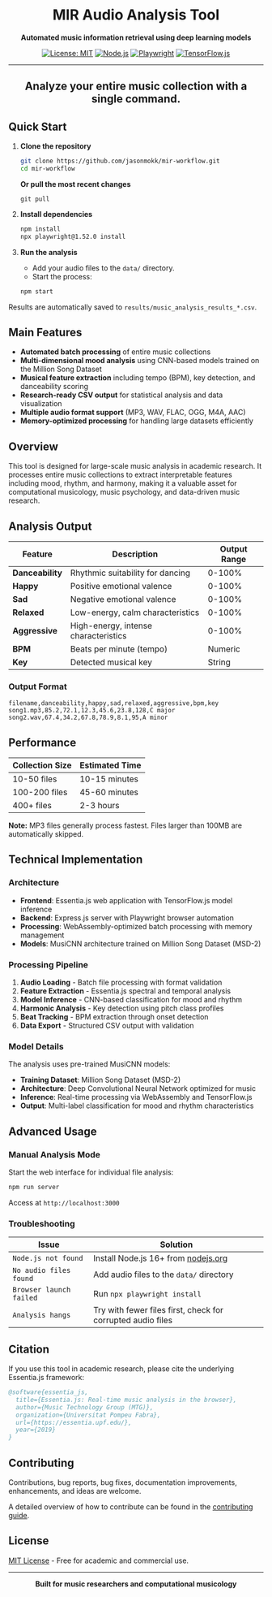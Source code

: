 <div align="center">

# MIR Audio Analysis Tool

**Automated music information retrieval using deep learning models**

[![License: MIT](https://img.shields.io/badge/License-MIT-yellow.svg)](https://opensource.org/licenses/MIT)
[![Node.js](https://img.shields.io/badge/Node.js-16+-green.svg)](https://nodejs.org/)
[![Playwright](https://img.shields.io/badge/Playwright-1.52.0-blue.svg)](https://playwright.dev/)
[![TensorFlow.js](https://img.shields.io/badge/TensorFlow.js-3.5.0-orange.svg)](https://www.tensorflow.org/js)

---
**Analyze your entire music collection with a single command.**
---

</div>

## Quick Start

1.  **Clone the repository**

    ```bash
    git clone https://github.com/jasonmokk/mir-workflow.git
    cd mir-workflow
    ```
    **Or pull the most recent changes**
    ```
    git pull
    ```

3.  **Install dependencies**

    ```bash
    npm install
    npx playwright@1.52.0 install
    ```

4.  **Run the analysis**
    -   Add your audio files to the `data/` directory.
    -   Start the process:

    ```bash
    npm start
    ```

Results are automatically saved to `results/music_analysis_results_*.csv`.

## Main Features

- **Automated batch processing** of entire music collections
- **Multi-dimensional mood analysis** using CNN-based models trained on the Million Song Dataset
- **Musical feature extraction** including tempo (BPM), key detection, and danceability scoring
- **Research-ready CSV output** for statistical analysis and data visualization
- **Multiple audio format support** (MP3, WAV, FLAC, OGG, M4A, AAC)
- **Memory-optimized processing** for handling large datasets efficiently

## Overview

This tool is designed for large-scale music analysis in academic research. It processes entire music collections to extract interpretable features including mood, rhythm, and harmony, making it a valuable asset for computational musicology, music psychology, and data-driven music research.

## Analysis Output

| Feature | Description | Output Range |
|---|---|---|
| **Danceability** | Rhythmic suitability for dancing | 0-100% |
| **Happy** | Positive emotional valence | 0-100% |
| **Sad** | Negative emotional valence | 0-100% |
| **Relaxed** | Low-energy, calm characteristics | 0-100% |
| **Aggressive** | High-energy, intense characteristics | 0-100% |
| **BPM** | Beats per minute (tempo) | Numeric |
| **Key** | Detected musical key | String |

### Output Format

```csv
filename,danceability,happy,sad,relaxed,aggressive,bpm,key
song1.mp3,85.2,72.1,12.3,45.6,23.8,128,C major
song2.wav,67.4,34.2,67.8,78.9,8.1,95,A minor
```

## Performance

| Collection Size | Estimated Time |
|---|---|
| 10-50 files | 10-15 minutes |
| 100-200 files | 45-60 minutes |
| 400+ files | 2-3 hours |

**Note:** MP3 files generally process fastest. Files larger than 100MB are automatically skipped.

## Technical Implementation

### Architecture
- **Frontend**: Essentia.js web application with TensorFlow.js model inference
- **Backend**: Express.js server with Playwright browser automation
- **Processing**: WebAssembly-optimized batch processing with memory management
- **Models**: MusiCNN architecture trained on Million Song Dataset (MSD-2)

### Processing Pipeline
1. **Audio Loading** - Batch file processing with format validation
2. **Feature Extraction** - Essentia.js spectral and temporal analysis
3. **Model Inference** - CNN-based classification for mood and rhythm
4. **Harmonic Analysis** - Key detection using pitch class profiles
5. **Beat Tracking** - BPM extraction through onset detection
6. **Data Export** - Structured CSV output with validation

### Model Details
The analysis uses pre-trained MusiCNN models:
- **Training Dataset**: Million Song Dataset (MSD-2)
- **Architecture**: Deep Convolutional Neural Network optimized for music
- **Inference**: Real-time processing via WebAssembly and TensorFlow.js
- **Output**: Multi-label classification for mood and rhythm characteristics

## Advanced Usage

### Manual Analysis Mode
Start the web interface for individual file analysis:
```bash
npm run server
```
Access at `http://localhost:3000`

### Troubleshooting
| Issue | Solution |
|---|---|
| `Node.js not found` | Install Node.js 16+ from [nodejs.org](https://nodejs.org/) |
| `No audio files found` | Add audio files to the `data/` directory |
| `Browser launch failed` | Run `npx playwright install` |
| `Analysis hangs` | Try with fewer files first, check for corrupted audio files |

## Citation

If you use this tool in academic research, please cite the underlying Essentia.js framework:

```bibtex
@software{essentia_js,
  title={Essentia.js: Real-time music analysis in the browser},
  author={Music Technology Group (MTG)},
  organization={Universitat Pompeu Fabra},
  url={https://essentia.upf.edu/},
  year={2019}
}
```

## Contributing

Contributions, bug reports, bug fixes, documentation improvements, enhancements, and ideas are welcome.

A detailed overview of how to contribute can be found in the [contributing guide](CONTRIBUTING.md).

## License

[MIT License](LICENSE) - Free for academic and commercial use.

---

<div align="center">

**Built for music researchers and computational musicology**

</div>
